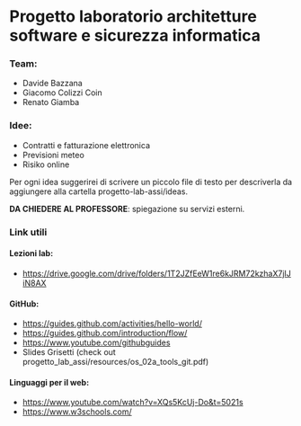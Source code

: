 # Progetto laboratorio architetture software e sicurezza informatica

### Team:
- Davide Bazzana
- Giacomo Colizzi Coin
- Renato Giamba

### Idee:
- Contratti e fatturazione elettronica
- Previsioni meteo
- Risiko online

Per ogni idea suggerirei di scrivere un piccolo file di testo per descriverla da aggiungere alla cartella progetto-lab-assi/ideas.

**DA CHIEDERE AL PROFESSORE**: spiegazione su servizi esterni.

### Link utili
#### Lezioni lab:
- https://drive.google.com/drive/folders/1T2JZfEeW1re6kJRM72kzhaX7jIJiN8AX

#### GitHub:
- https://guides.github.com/activities/hello-world/
- https://guides.github.com/introduction/flow/
- https://www.youtube.com/githubguides
- Slides Grisetti (check out progetto_lab_assi/resources/os_02a_tools_git.pdf)
          
#### Linguaggi per il web:
- https://www.youtube.com/watch?v=XQs5KcUj-Do&t=5021s
- https://www.w3schools.com/
